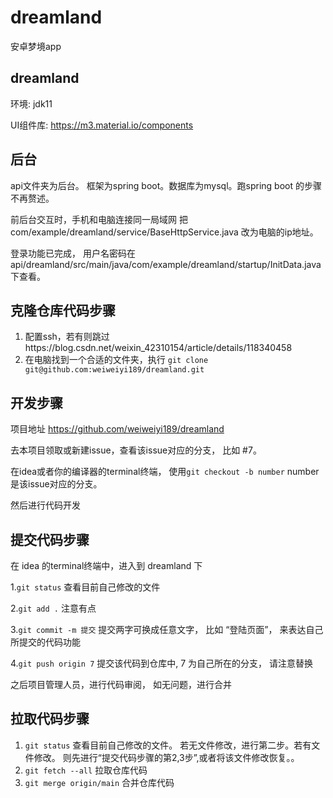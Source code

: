 # dreamland
安卓梦境app


## dreamland 

环境: jdk11

UI组件库: https://m3.material.io/components


## 后台 
api文件夹为后台。
框架为spring boot。数据库为mysql。跑spring boot 的步骤不再赘述。

前后台交互时，手机和电脑连接同一局域网
把com/example/dreamland/service/BaseHttpService.java 改为电脑的ip地址。

登录功能已完成， 用户名密码在 api/dreamland/src/main/java/com/example/dreamland/startup/InitData.java 下查看。

## 克隆仓库代码步骤

1. 配置ssh，若有则跳过https://blog.csdn.net/weixin_42310154/article/details/118340458
2. 在电脑找到一个合适的文件夹，执行 `git clone git@github.com:weiweiyi189/dreamland.git`
 ## 开发步骤

项目地址 https://github.com/weiweiyi189/dreamland

去本项目领取或新建issue，查看该issue对应的分支， 比如 #7。

在idea或者你的编译器的terminal终端， 使用`git checkout -b number` number 是该issue对应的分支。

然后进行代码开发

## 提交代码步骤
 
在 idea 的terminal终端中，进入到 dreamland 下

1.`git status` 查看目前自己修改的文件

2.`git add .` 注意有点 

3.`git commit -m 提交`  提交两字可换成任意文字， 比如 “登陆页面”， 来表达自己所提交的代码功能

4.`git push origin 7` 提交该代码到仓库中, 7 为自己所在的分支， 请注意替换

之后项目管理人员，进行代码审阅， 如无问题，进行合并


## 拉取代码步骤

1. `git status` 查看目前自己修改的文件。 若无文件修改，进行第二步。若有文件修改。 则先进行“提交代码步骤的第2,3步”,或者将该文件修改恢复。。
2. `git fetch --all` 拉取仓库代码
3. `git merge origin/main` 合并仓库代码


